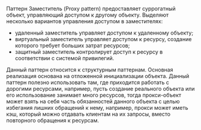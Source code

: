 Паттерн Заместитель (Proxy pattern) предоставляет суррогатный объект, управляющий доступом к другому объекту. Выделяют несколько вариантов управления доступом в заместителях:

- удаленный заместитель управляет доступом к удаленному объекту;
- виртуальный заместитель управляет доступом к ресурсу, создание которого требует больших затрат ресурсов;
- защитный заместитель контролирует доступ к ресурсу в соответствии с системой привилегий.

Данный паттерн относится к структурным паттернам. Основная реализация основана на отложенной инициализации объекта. Данный паттерн полезно использовать там, где приходится работать с дорогими ресурсами, например, пусть создание реального объекта или его использование занимает много ресурсов, тогда прокси-объект может взять на себя часть обязанностей данного объекта с целью избегания лишних обращений к нему, например, прокси может иметь кэш, который можно отдавать клиентам на их запросы, вместо повторного обращения к ресурсам.
